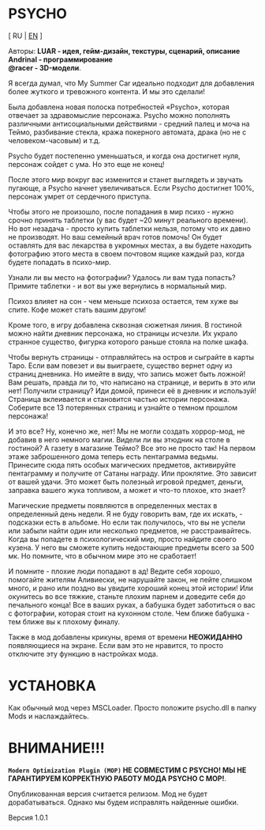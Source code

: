 # PSYCHO

[ RU | [EN](README_EN.md) ]

Авторы:
**LUAR - идея, гейм-дизайн, текстуры, сценарий, описание**<br>
**Andrinal - программирование**<br>
**@racer - 3D-модели**.<br>

Я всегда думал, что My Summer Car идеально подходит для добавления более жуткого и тревожного контента. И мы это сделали!

Была добавлена новая полоска потребностей «Psycho», которая отвечает за здравомыслие персонажа.
Psycho можно пополнять различными антисоциальными действиями - средний палец и моча на Теймо, разбивание стекла, кража покерного автомата, драка (но не с человеком-часовым) и т.д.

Psycho будет постепенно уменьшаться, и когда она достигнет нуля, персонаж сойдет с ума. Но это еще не конец!

После этого мир вокруг вас изменится и станет выглядеть и звучать пугающе, а Psycho начнет увеличиваться. Если Psycho достигнет 100%, персонаж умрет от сердечного приступа.

Чтобы этого не произошло, после попадания в мир психо - нужно срочно принять таблетки (у вас будет ~20 минут реального времени).
Но вот незадача - просто купить таблетки нельзя, потому что их давно не производят.
Но ваш семейный врач готов помочь!
Он будет оставлять для вас лекарства в укромных местах, а вы будете находить фотографию этого места в своем почтовом ящике каждый раз, когда будете попадать в психо-мир.

Узнали ли вы место на фотографии? Удалось ли вам туда попасть? Примите таблетки - и вот вы уже вернулись в нормальный мир.

Психоз влияет на сон - чем меньше психоза остается, тем хуже вы спите. Кофе может стать вашим другом!

Кроме того, в игру добавлена сквозная сюжетная линия. В гостиной можно найти дневник персонажа, но страницы исчезли.
Их украло странное существо, фигурка которого раньше стояла на полке шкафа.

Чтобы вернуть страницы - отправляйтесь на остров и сыграйте в карты Таро. Если вам повезет и вы выиграете, существо вернет одну из страниц дневника.
Но имейте в виду, что запись может быть ложной! Вам решать, правда ли то, что написано на странице, и верить в это или нет!
Получили страницу? Иди домой, принеси её в дневник и используй! Страница вклеивается и становится частью истории персонажа.
Соберите все 13 потерянных страниц и узнайте о темном прошлом персонажа!

И это все? Ну, конечно же, нет! Мы не могли создать хоррор-мод, не добавив в него немного магии. Видели ли вы этюдник на столе в гостиной? А газету в магазине Теймо? Все это не просто так!
На первом этаже заброшенного дома теперь есть пентаграмма ведьмы. Принесите сюда пять особых магических предметов, активируйте пентаграмму и получите от Сатаны награду. Или проклятие.
Это зависит от вашей удачи. Это может быть полезный игровой предмет, деньги, заправка вашего жука топливом, а может и что-то плохое, кто знает?

Магические предметы появляются в определенных местах в определенный день недели. Я не буду говорить вам, где их искать, - подсказки есть в альбоме.
Но если так получилось, что вы не успели или забыли найти один или несколько предметов, не расстраивайтесь.
Когда вы попадете в психологический мир, просто найдите своего кузена. У него вы сможете купить недостающие предметы всего за 500 мк. Но помните, что в обычном мире это не сработает!

И помните - плохие люди попадают в ад!
Ведите себя хорошо, помогайте жителям Аливиески, не нарушайте закон, не пейте слишком много, и рано или поздно вы увидите хороший конец этой истории!
Или окунитесь во все тяжкие, станьте плохим парнем и доведите себя до печального конца! Все в ваших руках, а бабушка будет заботиться о вас с фотографии, которая стоит на кухонном столе.
Чем ближе бабушка - тем ближе вы к плохому финалу.

Также в мод добавлены крикуны, время от времени **НЕОЖИДАННО** появляющиеся на экране. Если вам это не нравится, то просто отключите эту функцию в настройках мода.

# УСТАНОВКА
Как обычный мод через MSCLoader. Просто положите psycho.dll в папку Mods и наслаждайтесь.

# ВНИМАНИЕ!!!
**`Modern Optimization Plugin (MOP)` НЕ СОВМЕСТИМ С PSYCHO! МЫ НЕ ГАРАНТИРУЕМ КОРРЕКТНУЮ РАБОТУ МОДА PSYCHO С MOP!**.

Опубликованная версия считается релизом. Мод не будет дорабатываться. Однако мы будем исправлять найденные ошибки.

Версия 1.0.1